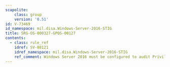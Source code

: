 ```yaml
---
scapolite:
    class: group
    version: '0.51'
id: V-73469
id_namespace: mil.disa.Windows-Server-2016-STIG
title: SRG-OS-000327-GPOS-00127
contents:
  - class: rule_ref
    idref: SV-88121
    idref_namespace: mil.disa.Windows-Server-2016-STIG
    ref_comment: Windows Server 2016 must be configured to audit Privilege U ...
---
```


